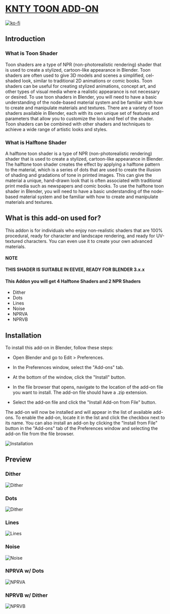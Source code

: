 # [KNTY TOON ADD-ON](https://kentedoloverio.gumroad.com/l/knty-toon-addon)
[![ko-fi](https://ko-fi.com/img/githubbutton_sm.svg)](https://ko-fi.com/Q5Q8BW198)

## Introduction

### What is Toon Shader

Toon shaders are a type of NPR (non-photorealistic rendering) shader that is used to create a stylized, cartoon-like appearance in Blender. Toon shaders are often used to give 3D models and scenes a simplified, cel-shaded look, similar to traditional 2D animations or comic books. Toon shaders can be useful for creating stylized animations, concept art, and other types of visual media where a realistic appearance is not necessary or desired. To use toon shaders in Blender, you will need to have a basic understanding of the node-based material system and be familiar with how to create and manipulate materials and textures. There are a variety of toon shaders available in Blender, each with its own unique set of features and parameters that allow you to customize the look and feel of the shader. Toon shaders can be combined with other shaders and techniques to achieve a wide range of artistic looks and styles.

### What is Halftone Shader

A halftone toon shader is a type of NPR (non-photorealistic rendering) shader that is used to create a stylized, cartoon-like appearance in Blender. The halftone toon shader creates the effect by applying a halftone pattern to the material, which is a series of dots that are used to create the illusion of shading and gradations of tone in printed images. This can give the material a unique, hand-drawn look that is often associated with traditional print media such as newspapers and comic books. To use the halftone toon shader in Blender, you will need to have a basic understanding of the node-based material system and be familiar with how to create and manipulate materials and textures. 

## What is this add-on used for?

This addon is for individuals who enjoy non-realistic shaders that are 100% procedural, ready for character and landscape rendering, and ready for UV-textured characters. You can even use it to create your own advanced materials.

#### NOTE

**THIS SHADER IS SUITABLE IN EEVEE,  READY FOR BLENDER 3.x.x**

#### This Addon you will get 4 Halftone Shaders and 2 NPR Shaders
- Dither
- Dots
- Lines
- Noise
- NPRVA
- NPRVB

## Installation
To install this add-on in Blender, follow these steps:

- Open Blender and go to Edit > Preferences.

- In the Preferences window, select the "Add-ons" tab.

- At the bottom of the window, click the "Install" button.

- In the file browser that opens, navigate to the location of the add-on file you want to install. The add-on file should have a .zip extension.

- Select the add-on file and click the "Install Add-on from File" button.

The add-on will now be installed and will appear in the list of available add-ons. To enable the add-on, locate it in the list and click the checkbox next to its name.
You can also install an add-on by clicking the "Install from File" button in the "Add-ons" tab of the Preferences window and selecting the add-on file from the file browser.

![Installation](https://user-images.githubusercontent.com/69900896/208357004-591a9afb-9adc-4a53-98e2-95e4ce245e3b.gif)



## Preview

### Dither
![Dither](https://user-images.githubusercontent.com/69900896/208282114-79d55b40-ba54-4661-b880-8f1df93802fb.gif)

### Dots
![Dither](https://user-images.githubusercontent.com/69900896/208282095-9b0c35c9-837c-4bf6-b03d-713b57db76e7.gif)

### Lines
![Lines](https://user-images.githubusercontent.com/69900896/208282125-4264214f-1315-411c-a18e-156d94dc6ea5.gif)

### Noise
![Noise](https://user-images.githubusercontent.com/69900896/208282135-ca031d2a-54c5-4a80-957d-c081ac9b5f36.gif)

### NPRVA w/ Dots
![NPRVA](https://user-images.githubusercontent.com/69900896/208282145-b7b6e580-9c95-4510-b306-65145b32fd81.gif)

### NPRVB w/ Dither
![NPRVB](https://user-images.githubusercontent.com/69900896/208282154-1aa1cee2-f565-4a1b-9152-37557f6adff3.gif)





